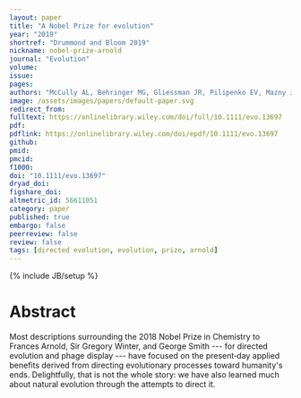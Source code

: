 ```yaml
---
layout: paper
title: "A Nobel Prize for evolution"
year: "2019"
shortref: "Drummond and Bloom 2019"
nickname: nobel-prize-arnold
journal: "Evolution"
volume: 
issue:
pages:
authors: "McCully AL, Behringer MG, Gliessman JR, Pilipenko EV, Mazny JL, Lynch M, Drummond DA, McKinlay JB"
image: /assets/images/papers/default-paper.svg
redirect_from: 
fulltext: https://onlinelibrary.wiley.com/doi/full/10.1111/evo.13697
pdf: 
pdflink: https://onlinelibrary.wiley.com/doi/epdf/10.1111/evo.13697
github: 
pmid: 
pmcid:
f1000: 
doi: "10.1111/evo.13697"
dryad_doi:
figshare_doi: 
altmetric_id: 56611051
category: paper
published: true
embargo: false
peerreview: false
review: false
tags: [directed evolution, evolution, prize, arnold]
---
```

{% include JB/setup %}

# Abstract 

Most descriptions surrounding the 2018 Nobel Prize in Chemistry to Frances Arnold, Sir Gregory Winter, and George Smith --- for directed evolution and phage display --- have focused on the present‐day applied benefits derived from directing evolutionary processes toward humanity's ends. Delightfully, that is not the whole story: we have also learned much about natural evolution through the attempts to direct it.


